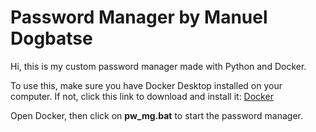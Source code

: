 # Password Manager by Manuel Dogbatse
Hi, this is my custom password manager made with Python and Docker.

To use this, make sure you have Docker Desktop installed on your computer. If not, click this link to download and install it: [Docker](https://docs.docker.com/get-docker/)

Open Docker, then click on **pw_mg.bat** to start the password manager.
